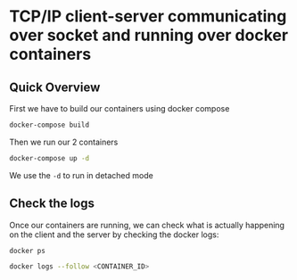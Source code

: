 # TCP/IP client-server communicating over socket and running over docker containers


## Quick Overview

First we have to build our containers using docker compose
```sh
docker-compose build
```
Then we run our 2 containers
```sh
docker-compose up -d
```
We use the `-d` to run in detached mode

## Check the logs
Once our containers are running, we can check what is actually happening on the client and the server by checking the docker logs:

```sh
docker ps
```

```sh
docker logs --follow <CONTAINER_ID>
```
